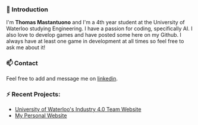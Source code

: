 ### 👋 Introduction
I'm <b>Thomas Mastantuono</b> and I'm a 4th year student at the University of Waterloo studying Engineering. I have a passion for coding, specifically AI. I also love to develop games and have posted some here on my Github. I always have at least one game in development at all times so feel free to ask me about it!

### 📫 Contact
Feel free to add and message me on [linkedin](https://www.linkedin.com/in/thomas-mastantuono/).

### ⚡ Recent Projects:
  * [University of Waterloo's Industry 4.0 Team Website](https://github.com/industry4team/industry4team.github.io)
  * [My Personal Website](https://tmastant.github.io/)


<!--
**Tmastant/Tmastant** is a ✨ _special_ ✨ repository because its `README.md` (this file) appears on your GitHub profile.

Here are some ideas to get you started:

- 🔭 I’m currently working on ...
- 🌱 I’m currently learning ...
- 👯 I’m looking to collaborate on ...
- 🤔 I’m looking for help with ...
- 💬 Ask me about ...
- 📫 How to reach me: ...
- 😄 Pronouns: ...
- ⚡ Fun fact: ...
-->
